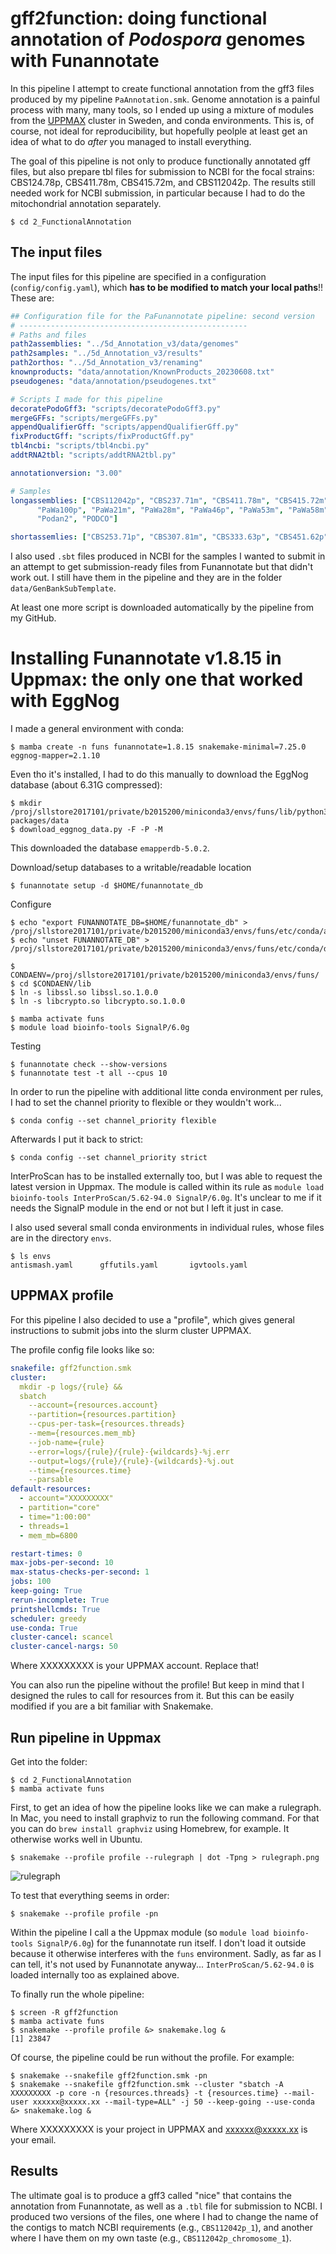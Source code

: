 # gff2function: doing functional annotation of *Podospora* genomes with Funannotate

In this pipeline I attempt to create functional annotation from the gff3 files produced by my pipeline `PaAnnotation.smk`. Genome annotation is a painful process with many, many tools, so I ended up using a mixture of modules from the [UPPMAX](https://www.uppmax.uu.se/) cluster in Sweden, and conda environments. This is, of course, not ideal for reproducibility, but hopefully peolple at least get an idea of what to do *after* you managed to install everything.

The goal of this pipeline is not only to produce functionally annotated gff files, but also prepare tbl files for submission to NCBI for the focal strains: CBS124.78p, CBS411.78m, CBS415.72m, and CBS112042p. The results still needed work for NCBI submission, in particular because I had to do the mitochondrial annotation separately.

	$ cd 2_FunctionalAnnotation

## The input files

The input files for this pipeline are specified in a configuration (`config/config.yaml`), which **has to be modified to match your local paths**!! These are:

```yaml
## Configuration file for the PaFunannotate pipeline: second version 
# ---------------------------------------------------
# Paths and files
path2assemblies: "../5d_Annotation_v3/data/genomes"
path2samples: "../5d_Annotation_v3/results"
path2orthos: "../5d_Annotation_v3/renaming"
knownproducts: "data/annotation/KnownProducts_20230608.txt"
pseudogenes: "data/annotation/pseudogenes.txt"

# Scripts I made for this pipeline
decoratePodoGff3: "scripts/decoratePodoGff3.py"
mergeGFFs: "scripts/mergeGFFs.py"
appendQualifierGff: "scripts/appendQualifierGff.py"
fixProductGff: "scripts/fixProductGff.py"
tbl4ncbi: "scripts/tbl4ncbi.py"
addtRNA2tbl: "scripts/addtRNA2tbl.py"

annotationversion: "3.00"

# Samples
longassemblies: ["CBS112042p", "CBS237.71m", "CBS411.78m", "CBS415.72m", "PaTgp", "PaWa137m", "PaYp", "PcWa139m", "CBS124.78p",
      "PaWa100p", "PaWa21m", "PaWa28m", "PaWa46p", "PaWa53m", "PaWa58m", "PaWa63p", "PaWa87p", "PaYm",
      "Podan2", "PODCO"]

shortassemlies: ["CBS253.71p", "CBS307.81m", "CBS333.63p", "CBS451.62p", "PcWa131m", "PcWa132p", "PcWa133m", "PaZp", "CBS433.50p", "CBS455.64m"]

```

I also used `.sbt` files produced in NCBI for the samples I wanted to submit in an attempt to get submission-ready files from Funannotate but that didn't work out. I still have them in the pipeline and they are in the folder `data/GenBankSubTemplate`.

At least one more script is downloaded automatically by the pipeline from my GitHub.

# Installing Funannotate v1.8.15 in Uppmax: the only one that worked with EggNog

I made a general environment with conda:

	$ mamba create -n funs funannotate=1.8.15 snakemake-minimal=7.25.0 eggnog-mapper=2.1.10

Even tho it's installed, I had to do this manually to download the EggNog database (about 6.31G compressed):

	$ mkdir /proj/sllstore2017101/private/b2015200/miniconda3/envs/funs/lib/python3.8/site-packages/data
	$ download_eggnog_data.py -F -P -M

This downloaded the database `emapperdb-5.0.2`.

Download/setup databases to a writable/readable location

	$ funannotate setup -d $HOME/funannotate_db

Configure

	$ echo "export FUNANNOTATE_DB=$HOME/funannotate_db" > /proj/sllstore2017101/private/b2015200/miniconda3/envs/funs/etc/conda/activate.d/funannotate.sh
	$ echo "unset FUNANNOTATE_DB" > /proj/sllstore2017101/private/b2015200/miniconda3/envs/funs/etc/conda/deactivate.d/funannotate.sh

	$ CONDAENV=/proj/sllstore2017101/private/b2015200/miniconda3/envs/funs/
	$ cd $CONDAENV/lib
	$ ln -s libssl.so libssl.so.1.0.0 
	$ ln -s libcrypto.so libcrypto.so.1.0.0

	$ mamba activate funs
	$ module load bioinfo-tools SignalP/6.0g

Testing

	$ funannotate check --show-versions
	$ funannotate test -t all --cpus 10

In order to run the pipeline with additional litte conda environment per rules, I had to set the channel priority to flexible or they wouldn't work...

	$ conda config --set channel_priority flexible

Afterwards I put it back to strict:

	$ conda config --set channel_priority strict

InterProScan has to be installed externally too, but I was able to request the latest version in Uppmax. The module is called within its rule as `module load bioinfo-tools InterProScan/5.62-94.0 SignalP/6.0g`. It's unclear to me if it needs the SignalP module in the end or not but I left it just in case.

I also used several small conda environments in individual rules, whose files are in the directory `envs`.

	$ ls envs
	antismash.yaml		gffutils.yaml		igvtools.yaml
 
## UPPMAX profile

For this pipeline I also decided to use a "profile", which gives general instructions to submit jobs into the slurm cluster UPPMAX. 

The profile config file looks like so:

```yaml
snakefile: gff2function.smk
cluster:
  mkdir -p logs/{rule} &&
  sbatch
    --account={resources.account}
    --partition={resources.partition}
    --cpus-per-task={resources.threads}
    --mem={resources.mem_mb}
    --job-name={rule}
    --error=logs/{rule}/{rule}-{wildcards}-%j.err
    --output=logs/{rule}/{rule}-{wildcards}-%j.out
    --time={resources.time}
    --parsable
default-resources:
  - account="XXXXXXXXX"
  - partition="core"
  - time="1:00:00"
  - threads=1
  - mem_mb=6800

restart-times: 0
max-jobs-per-second: 10
max-status-checks-per-second: 1
jobs: 100
keep-going: True
rerun-incomplete: True
printshellcmds: True
scheduler: greedy
use-conda: True
cluster-cancel: scancel
cluster-cancel-nargs: 50
```

Where XXXXXXXXX is your UPPMAX account. Replace that!

You can also run the pipeline without the profile! But keep in mind that I designed the rules to call for resources from it. But this can be easily modified if you are a bit familiar with Snakemake.

## Run pipeline in Uppmax

Get into the folder:

	$ cd 2_FunctionalAnnotation
	$ mamba activate funs

First, to get an idea of how the pipeline looks like we can make a rulegraph. In Mac, you need to install graphviz to run the following command. For that you can do `brew install graphviz` using Homebrew, for example. It otherwise works well in Ubuntu.

    $ snakemake --profile profile --rulegraph | dot -Tpng > rulegraph.png

![rulegraph](rulegraph.png "rulegraph")

To test that everything seems in order:

    $ snakemake --profile profile -pn

Within the pipeline I call a the Uppmax module (so `module load bioinfo-tools SignalP/6.0g`) for the funannotate run itself. I don't load it outside because it otherwise interferes with the `funs` environment. Sadly, as far as I can tell, it's not used by Funannotate anyway... `InterProScan/5.62-94.0` is loaded internally too as explained above.

To finally run the whole pipeline:

	$ screen -R gff2function
	$ mamba activate funs
	$ snakemake --profile profile &> snakemake.log &
	[1] 23847

Of course, the pipeline could be run without the profile. For example:

	$ snakemake --snakefile gff2function.smk -pn
	$ snakemake --snakefile gff2function.smk --cluster "sbatch -A XXXXXXXXX -p core -n {resources.threads} -t {resources.time} --mail-user xxxxxx@xxxxx.xx --mail-type=ALL" -j 50 --keep-going --use-conda &> snakemake.log &

Where XXXXXXXXX is your project in UPPMAX and xxxxxx@xxxxx.xx is your email.

## Results

The ultimate goal is to produce a gff3 called "nice" that contains the annotation from Funannotate, as well as a `.tbl` file for submission to NCBI. I produced two versions of the files, one where I had to change the name of the contigs to match NCBI requirements (e.g., `CBS112042p_1`), and another where I have them on my own taste (e.g., `CBS112042p_chromosome_1`).

